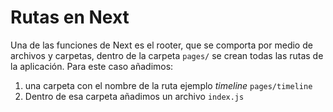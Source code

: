 # Rutas en Next
Una de las funciones de Next es el rooter, que se comporta por medio de archivos y carpetas, dentro de la carpeta `pages/` se crean todas las rutas de la aplicación. Para este caso añadimos:

1. una carpeta con el nombre de la ruta ejemplo *timeline* `pages/timeline` 
2. Dentro de esa carpeta añadimos un archivo `index.js`

## 

